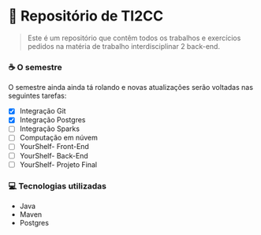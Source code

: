 # 🚀 Repositório de TI2CC

> Este é um repositório que contêm todos os trabalhos e exercícios pedidos na matéria de trabalho interdisciplinar 2 back-end.

### ☕ O semestre

O semestre ainda ainda tá rolando e novas atualizações serão voltadas nas seguintes tarefas:

- [x] Integração Git
- [x] Integração Postgres
- [ ] Integração Sparks
- [ ] Computação em núvem
- [ ] YourShelf- Front-End
- [ ] YourShelf- Back-End
- [ ] YourShelf- Projeto Final

### 💻 Tecnologias utilizadas

- Java
- Maven
- Postgres

